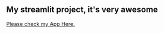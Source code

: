 ## My streamlit project, it's very awesome

[Please check my App Here.](https://share.streamlit.io/mosharafali/fire-pediction/main/main.py)
